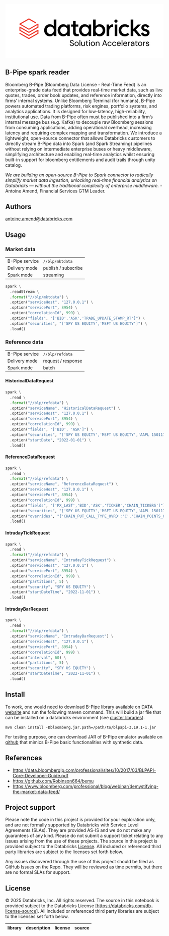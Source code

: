 <img src=https://raw.githubusercontent.com/databricks-industry-solutions/.github/main/profile/solacc_logo.png width="600px">

## B-Pipe spark reader

Bloomberg B-Pipe (Bloomberg Data License - Real-Time Feed) is an enterprise-grade data feed that provides real-time market data, such as live quotes, trades, order book updates, and reference information, directly into firms’ internal systems. Unlike Bloomberg Terminal (for humans), B-Pipe powers automated trading platforms, risk engines, portfolio systems, and analytics applications. It is designed for low-latency, high-reliability, institutional use.
Data from B-Pipe often must be published into a firm’s internal message bus (e.g. Kafka) to decouple raw Bloomberg sessions from consuming applications, adding operational overhead, increasing latency and requiring complex mapping and transformation.
We introduce a lightweight, open-source connector that allows Databricks customers to directly stream B-Pipe data into Spark (and Spark Streaming) pipelines without relying on intermediate enterprise buses or heavy middleware, simplifying architecture and enabling real-time analytics whilst ensuring built-in support for bloomberg entitlements and audit trails through unity catalog.

*We are building an open-source B-Pipe to Spark connector to radically simplify market data ingestion, unlocking real-time financial analytics on Databricks — without the traditional complexity of enterprise middleware.* - Antoine Amend, Financial Services GTM Leader.

## Authors
<antoine.amend@databricks.com>

## Usage

### Market data

|                |  |
|----------------| ----------- |
| B-Pipe service | `//blp/mktdata` |
| Delivery mode      | publish / subscribe |
| Spark mode      | streaming |

```python
spark \
  .readStream \
  .format("//blp/mktdata") \
  .option("serviceHost", "127.0.0.1") \
  .option("servicePort", 8954) \
  .option("correlationId", 999) \
  .option("fields", "['BID','ASK','TRADE_UPDATE_STAMP_RT']") \
  .option("securities", "['SPY US EQUITY','MSFT US EQUITY']") \
  .load()
```

### Reference data

|                |  |
|----------------| ----------- |
| B-Pipe service | `//blp/refdata` |
| Delivery mode      | request / response |
| Spark mode      | batch |

#### HistoricalDataRequest

```python
spark \
  .read \
  .format("//blp/refdata") \
  .option("serviceName", "HistoricalDataRequest") \
  .option("serviceHost", "127.0.0.1") \
  .option("servicePort", 8954) \
  .option("correlationId", 999) \
  .option("fields", "['BID', 'ASK']") \
  .option("securities", "['SPY US EQUITY','MSFT US EQUITY','AAPL 150117C00600000 EQUITY']") \
  .option("startDate", "2022-01-01") \
  .load()
```

#### ReferenceDataRequest

```python
spark \
  .read \
  .format("//blp/refdata") \
  .option("serviceName", "ReferenceDataRequest") \
  .option("serviceHost", "127.0.0.1") \
  .option("servicePort", 8954) \
  .option("correlationId", 999) \
  .option("fields", "['PX_LAST','BID','ASK','TICKER','CHAIN_TICKERS']") \
  .option("securities", "['SPY US EQUITY','MSFT US EQUITY','AAPL 150117C00600000 EQUITY']") \
  .option("overrides", "{'CHAIN_PUT_CALL_TYPE_OVRD':'C','CHAIN_POINTS_OVRD':'4','CHAIN_EXP_DT_OVRD':'20141220'}") \
  .load()
```

#### IntradayTickRequest

```python
spark \
  .read \
  .format("//blp/refdata") \
  .option("serviceName", "IntradayTickRequest") \
  .option("serviceHost", "127.0.0.1") \
  .option("servicePort", 8954) \
  .option("correlationId", 999) \
  .option("partitions", 5) \
  .option("security", "SPY US EQUITY") \
  .option("startDateTime", "2022-11-01") \
  .load()
```

#### IntradayBarRequest

```python
spark \
  .read \
  .format("//blp/refdata") \
  .option("serviceName", "IntradayBarRequest") \
  .option("serviceHost", "127.0.0.1") \
  .option("servicePort", 8954) \
  .option("correlationId", 999) \
  .option("interval", 60) \
  .option("partitions", 5) \
  .option("security", "SPY US EQUITY") \
  .option("startDateTime", "2022-11-01") \
  .load()
```

## Install

To work, one would need to download B-Pipe library available on DATA<GO> [website](https://data.bloomberg.com/) and run the following maven command.
This will build a jar file that can be installed on a databricks environment (see [cluster libraries](https://docs.databricks.com/aws/en/libraries/cluster-libraries)).

```shell
mvn clean install -Dbloomberg.jar.path=/path/to/blpapi-3.19.1-1.jar
```

For testing purpose, one can download JAR of B-Pipe emulator available on [github](https://github.com/Robinson664/bemu) that mimics B-Pipe basic functionalities with synthetic data.

## References

- https://data.bloomberglp.com/professional/sites/10/2017/03/BLPAPI-Core-Developer-Guide.pdf
- https://github.com/Robinson664/bemu
- https://www.bloomberg.com/professional/blog/webinar/demystifying-the-market-data-feed/


## Project support 

Please note the code in this project is provided for your exploration only, and are not formally supported by Databricks with Service Level Agreements (SLAs). They are provided AS-IS and we do not make any guarantees of any kind. Please do not submit a support ticket relating to any issues arising from the use of these projects. The source in this project is provided subject to the Databricks [License](./LICENSE.md). All included or referenced third party libraries are subject to the licenses set forth below.

Any issues discovered through the use of this project should be filed as GitHub Issues on the Repo. They will be reviewed as time permits, but there are no formal SLAs for support. 

## License

&copy; 2025 Databricks, Inc. All rights reserved. The source in this notebook is provided subject to the Databricks License [https://databricks.com/db-license-source].  All included or referenced third party libraries are subject to the licenses set forth below.

| library                                | description             | license    | source                                              |
|----------------------------------------|-------------------------|------------|-----------------------------------------------------|
